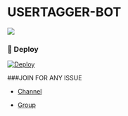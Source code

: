 # USERTAGGER-BOT

<img src="https://telegra.ph/file/571f7d4c22a126cfe99c3.jpg">

### 🚀 Deploy

[![Deploy](https://www.herokucdn.com/deploy/button.svg)](https://heroku.com/deploy?template=https://github.com/SNEHABHIxd/USERTAGGER-BOT)

###JOIN FOR ANY ISSUE

- [Channel](https://t.me/SNEHABHI_UPDATES)

- [Group](https://t.me/SNEHABHI_SERVER)
